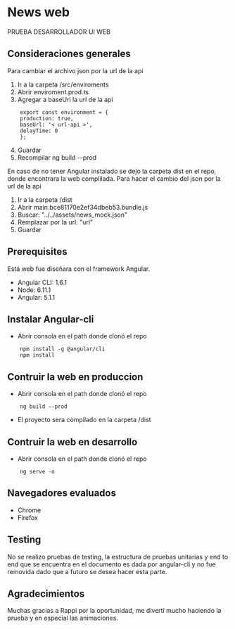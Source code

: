 # News web

PRUEBA DESARROLLADOR UI WEB

## Consideraciones generales

Para cambiar el archivo json por la url de la api

1.  Ir a la carpeta /src/enviroments
2.  Abrir enviroment.prod.ts
3.  Agregar a baseUrl la url de la api

```
    export const environment = {
    production: true,
    baseUrl: '< url-api >',
    delayTime: 0
    };
```
4.  Guardar
5.  Recompilar ng build --prod

En caso de no tener Angular instalado se dejo la carpeta dist en el repo, donde encontrara la web complilada. Para hacer el cambio del json por la url de la api

1.  Ir a la carpeta /dist
2.  Abrir main.bce81170e2ef34dbeb53.bundle.js
3.  Buscar: "../../assets/news_mock.json"
4.  Remplazar por la url: "url"
5.  Guardar 

## Prerequisites

Está web fue diseñara con el framework Angular.

* Angular CLI: 1.6.1
* Node: 6.11.1
* Angular: 5.1.1

## Instalar Angular-cli

* Abrir consola en el path donde clonó el repo

```
    npm install -g @angular/cli
    npm install
```

## Contruir la web en produccion

* Abrir consola en el path donde clonó el repo

```
    ng build --prod
```

* El proyecto sera compilado en la carpeta /dist

## Contruir la web en desarrollo

* Abrir consola en el path donde clonó el repo

```
    ng serve -o
```

## Navegadores evaluados
* Chrome
* Firefox

## Testing

No se realizo pruebas de testing, la estructura de pruebas unitarias y end to end que se encuentra en el documento es dada por angular-cli y no fue removida dado que a futuro se desea hacer esta parte.

## Agradecimientos

Muchas gracias a Rappi por la oportunidad, me divertí mucho haciendo la prueba y en especial las animaciones.
